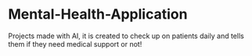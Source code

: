 # Mental-Health-Application
Projects made with AI, it is created to check up on  patients daily and tells them if they need medical support or not!
